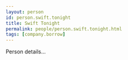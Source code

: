 ```yaml
---
layout: person
id: person.swift.tonight
title: Swift Tonight
permalink: people/person.swift.tonight.html
tags: [company.borrow]
---
```


Person details...